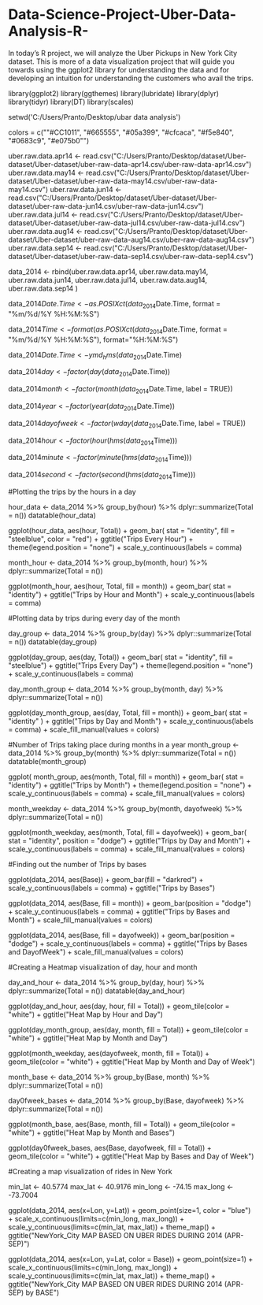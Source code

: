 # Data-Science-Project-Uber-Data-Analysis-R-

In today’s R project, we will analyze the Uber Pickups in New York City dataset. This is more of a data visualization project that will guide you 
towards using the ggplot2 library for understanding the data and for developing an intuition for understanding the customers who avail the trips. 

library(ggplot2)
library(ggthemes)
library(lubridate)
library(dplyr)
library(tidyr)
library(DT)
library(scales)

setwd('C:/Users/Pranto/Desktop/ubar data analysis')

colors = c(""#CC1011", "#665555", "#05a399", "#cfcaca", "#f5e840", "#0683c9", "#e075b0"")
           

uber.raw.data.apr14 <- read.csv("C:/Users/Pranto/Desktop/dataset/Uber-dataset/Uber-dataset/uber-raw-data-apr14.csv/uber-raw-data-apr14.csv")  
uber.raw.data.may14 <- read.csv("C:/Users/Pranto/Desktop/dataset/Uber-dataset/Uber-dataset/uber-raw-data-may14.csv/uber-raw-data-may14.csv")
uber.raw.data.jun14 <- read.csv("C:/Users/Pranto/Desktop/dataset/Uber-dataset/Uber-dataset/uber-raw-data-jun14.csv/uber-raw-data-jun14.csv")
uber.raw.data.jul14 <- read.csv("C:/Users/Pranto/Desktop/dataset/Uber-dataset/Uber-dataset/uber-raw-data-jul14.csv/uber-raw-data-jul14.csv")
uber.raw.data.aug14 <- read.csv("C:/Users/Pranto/Desktop/dataset/Uber-dataset/Uber-dataset/uber-raw-data-aug14.csv/uber-raw-data-aug14.csv")
uber.raw.data.sep14 <- read.csv("C:/Users/Pranto/Desktop/dataset/Uber-dataset/Uber-dataset/uber-raw-data-sep14.csv/uber-raw-data-sep14.csv")


data_2014 <- rbind(uber.raw.data.apr14, uber.raw.data.may14, uber.raw.data.jun14, uber.raw.data.jul14, uber.raw.data.aug14, uber.raw.data.sep14 )

data_2014$Date.Time <- as.POSIXct(data_2014$Date.Time, format = "%m/%d/%Y %H:%M:%S")


data_2014$Time <- format(as.POSIXct(data_2014$Date.Time, format = "%m/%d/%Y %H:%M:%S"), format="%H:%M:%S")

data_2014$Date.Time <- ymd_hms(data_2014$Date.Time)

data_2014$day <- factor(day(data_2014$Date.Time))

data_2014$month <- factor(month(data_2014$Date.Time, label = TRUE))

data_2014$year <- factor(year(data_2014$Date.Time))

data_2014$dayofweek <- factor(wday(data_2014$Date.Time, label = TRUE))


data_2014$hour <- factor(hour(hms(data_2014$Time)))

data_2014$minute <- factor(minute(hms(data_2014$Time)))

data_2014$second <- factor(second(hms(data_2014$Time)))


#Plotting the trips by the hours in a day

hour_data <- data_2014 %>%
  group_by(hour) %>%
  dplyr::summarize(Total = n()) 
datatable(hour_data)



ggplot(hour_data, aes(hour, Total)) + 
  geom_bar( stat = "identity", fill = "steelblue", color = "red") +
  ggtitle("Trips Every Hour") +
  theme(legend.position = "none") +
  scale_y_continuous(labels = comma)



month_hour <- data_2014 %>%
  group_by(month, hour) %>%
  dplyr::summarize(Total = n())


ggplot(month_hour, aes(hour, Total, fill = month)) + 
  geom_bar( stat = "identity") +
  ggtitle("Trips by Hour and Month") +
  scale_y_continuous(labels = comma)



#Plotting data by trips during every day of the month


day_group <- data_2014 %>%
  group_by(day) %>%
  dplyr::summarize(Total = n()) 
datatable(day_group)

ggplot(day_group, aes(day, Total)) + 
  geom_bar( stat = "identity", fill = "steelblue") +
  ggtitle("Trips Every Day") +
  theme(legend.position = "none") +
  scale_y_continuous(labels = comma)



day_month_group <- data_2014 %>%
  group_by(month, day) %>%
  dplyr::summarize(Total = n())


ggplot(day_month_group, aes(day, Total, fill = month)) + 
  geom_bar( stat = "identity" ) +
  ggtitle("Trips by Day and Month") +
  scale_y_continuous(labels = comma) +
  scale_fill_manual(values = colors)

#Number of Trips taking place during months in a year
month_group <- data_2014 %>%
  group_by(month) %>%
  dplyr::summarize(Total = n()) 
datatable(month_group)


ggplot( month_group, aes(month, Total, fill = month)) + 
  geom_bar( stat = "identity") +
  ggtitle("Trips by Month") +
  theme(legend.position = "none") +
  scale_y_continuous(labels = comma) +
  scale_fill_manual(values = colors)


month_weekday <- data_2014 %>%
  group_by(month, dayofweek) %>%
  dplyr::summarize(Total = n())


ggplot(month_weekday, aes(month, Total, fill = dayofweek)) + 
  geom_bar( stat = "identity", position = "dodge") +
  ggtitle("Trips by Day and Month") +
  scale_y_continuous(labels = comma) +
  scale_fill_manual(values = colors)


#Finding out the number of Trips by bases


ggplot(data_2014, aes(Base)) + 
  geom_bar(fill = "darkred") +
  scale_y_continuous(labels = comma) +
  ggtitle("Trips by Bases")

ggplot(data_2014, aes(Base, fill = month)) + 
  geom_bar(position = "dodge") +
  scale_y_continuous(labels = comma) +
  ggtitle("Trips by Bases and Month") +
  scale_fill_manual(values = colors)


ggplot(data_2014, aes(Base, fill = dayofweek)) + 
  geom_bar(position = "dodge") +
  scale_y_continuous(labels = comma) +
  ggtitle("Trips by Bases and DayofWeek") +
  scale_fill_manual(values = colors)


#Creating a Heatmap visualization of day, hour and month

day_and_hour <- data_2014 %>%
  group_by(day, hour) %>%
  dplyr::summarize(Total = n())
datatable(day_and_hour)

ggplot(day_and_hour, aes(day, hour, fill = Total)) +
  geom_tile(color = "white") +
  ggtitle("Heat Map by Hour and Day")

ggplot(day_month_group, aes(day, month, fill = Total)) +
  geom_tile(color = "white") +
  ggtitle("Heat Map by Month and Day")

ggplot(month_weekday, aes(dayofweek, month, fill = Total)) +
  geom_tile(color = "white") +
  ggtitle("Heat Map by Month and Day of Week")


month_base <-  data_2014 %>%
  group_by(Base, month) %>%
  dplyr::summarize(Total = n()) 


day0fweek_bases <-  data_2014 %>%
  group_by(Base, dayofweek) %>%
  dplyr::summarize(Total = n()) 


ggplot(month_base, aes(Base, month, fill = Total)) +
  geom_tile(color = "white") +
  ggtitle("Heat Map by Month and Bases")


ggplot(day0fweek_bases, aes(Base, dayofweek, fill = Total)) +
  geom_tile(color = "white") +
  ggtitle("Heat Map by Bases and Day of Week")


#Creating a map visualization of rides in New York

min_lat <- 40.5774
max_lat <- 40.9176
min_long <- -74.15
max_long <- -73.7004


ggplot(data_2014, aes(x=Lon, y=Lat)) +
  geom_point(size=1, color = "blue") +
  scale_x_continuous(limits=c(min_long, max_long)) +
  scale_y_continuous(limits=c(min_lat, max_lat)) +
  theme_map() +
  ggtitle("NewYork_City MAP BASED ON UBER RIDES DURING 2014 (APR-SEP)")

ggplot(data_2014, aes(x=Lon, y=Lat, color = Base)) +
  geom_point(size=1) +
  scale_x_continuous(limits=c(min_long, max_long)) +
  scale_y_continuous(limits=c(min_lat, max_lat)) +
  theme_map() +
  ggtitle("NewYork_City MAP BASED ON UBER RIDES DURING 2014 (APR-SEP) by BASE")



